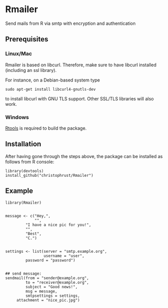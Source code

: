 # Rmailer
Send mails from R via smtp with encryption and authentication


## Prerequisites

### Linux/Mac

Rmailer is based on libcurl. Therefore, make sure to have libcurl installed (including an ssl library).

For instance, on a Debian-based system type

    sudo apt-get install libcurl4-gnutls-dev

to install libcurl with GNU TLS support. Other SSL/TLS libraries will also work.

### Windows

[Rtools](https://cran.r-project.org/bin/windows/Rtools/) is required to build the package.


## Installation

After having gone through the steps above, the package can be installed as follows from R console:

```splus
library(devtools)
install_github("christophrust/Rmailer")
```


## Example

```splus
library(Rmailer)


message <- c("Hey,",
             "",
	     "I have a nice pic for you!",
	     "",
	     "Best",
	     "C.")


settings <- list(server = "smtp.example.org",
                 username = "user",
		 password = "password")


## send message:
sendmail(from = "sender@example.org",
         to = "receiver@example.org",
         subject = "Good news!",
         msg = message,
         smtpsettings = settings,
	 attachment = "nice_pic.jpg")
```




